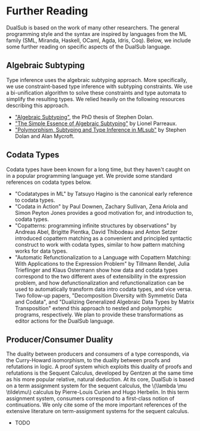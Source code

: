 # Further Reading

DualSub is based on the work of many other researchers.
The general programming style and the syntax are inspired by languages from the ML family (SML, Miranda, Haskell, OCaml, Agda, Idris, Coq).
Below, we include some further reading on specific aspects of the DualSub language.

## Algebraic Subtyping

Type inference uses the algebraic subtyping approach.
More specifically, we use constraint-based type inference with subtyping constraints.
We use a bi-unification algorithm to solve these constraints and type automata to simplify the resulting types.
We relied heavily on the following resources describing this approach.

- ["Algebraic Subtyping"](https://www.cs.tufts.edu/~nr/cs257/archive/stephen-dolan/thesis.pdf), the PhD thesis of Stephen Dolan.
- ["The Simple Essence of Algebraic Subtyping"](https://lptk.github.io/files/%5Bv1.8%5D%20simple-essence-algebraic-subtyping.pdf) by Lionel Parreaux.
- ["Polymorphism, Subtyping and Type Inference in MLsub"](https://www.repository.cam.ac.uk/bitstream/handle/1810/261583/Dolan_and_Mycrof-2017-POPL-AM.pdf) by Stephen Dolan and Alan Mycroft.

## Codata Types

Codata types have been known for a long time, but they haven't caught on in a popular programming language yet.
We provide some standard references on codata types below.

- "Codatatypes in ML" by Tatsuyo Hagino is the canonical early reference to codata types.
- "Codata in Action" by Paul Downen, Zachary Sullivan, Zena Ariola and Simon Peyton Jones provides a good motivation for, and introduction to, codata types.
- "Copatterns: programming infinite structures by observations" by Andreas Abel, Brigitte Pientka, David Thibodeau and Anton Setzer introduced copattern matching as a convenient and principled syntactic construct to work with codata types, similar to how pattern matching works for data types.
- "Automatic Refunctionalization to a Language with Copattern Matching: With Applications to the Expression Problem" by Tillmann Rendel, Julia Trieflinger and Klaus Ostermann show how data and codata types correspond to the two different axes of extensibility in the expression problem, and how defunctionalization and refunctionalization can be used to automatically transform data intro codata types, and vice versa.
Two follow-up papers, "Decomposition Diversity with Symmetric Data and Codata", and "Dualizing Generalized Algebraic Data Types by Matrix Transposition" extend this approach to nested and polymorphic programs, respectively. We plan to provide these transformations as editor actions for the DualSub language.

## Producer/Consumer Duality

The duality between producers and consumers of a type corresponds, via the Curry-Howard isomorphism, to the duality between proofs and refutations in logic.
A proof system which exploits this duality of proofs and refutations is the Sequent Calculus, developed by Gentzen at the same time as his more popular relative, natural deduction.
At its core, DualSub is based on a term assignment system for the sequent calculus, the \\(\lambda \mu \tilde\mu\\) calculus by Pierre-Louis Curien and Hugo Herbelin.
In this term assignment system, consumers correspond to a first-class notion of continuations.
We only cite some of the more important references of the extensive literature on term-assignment systems for the sequent calculus.

- TODO
